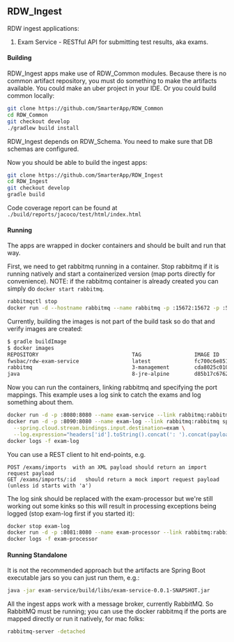## RDW_Ingest
RDW ingest applications:
1. Exam Service - RESTful API for submitting test results, aka exams.

#### Building
RDW_Ingest apps make use of RDW_Common modules. Because there is no common artifact repository, you must do something
to make the artifacts available. You could make an uber project in your IDE. Or you could build common locally:
```bash
git clone https://github.com/SmarterApp/RDW_Common
cd RDW_Common
git checkout develop
./gradlew build install
```

RDW_Ingest depends on RDW_Schema. You need to make sure that DB schemas are configured.

Now you should be able to build the ingest apps:
```bash
git clone https://github.com/SmarterApp/RDW_Ingest
cd RDW_Ingest
git checkout develop
gradle build
```
Code coverage report can be found at `./build/reports/jacoco/test/html/index.html` 


#### Running
The apps are wrapped in docker containers and should be built and run that way. 

First, we need to get rabbitmq running in a container.  Stop rabbitmq if it is running natively and start a 
containerized version (map ports directly for convenience). NOTE: if the rabbitmq container is already created 
you can simply do `docker start rabbitmq`.
```bash
rabbitmqctl stop
docker run -d --hostname rabbitmq --name rabbitmq -p :15672:15672 -p :5672:5672 rabbitmq:3-management
```

Currently, building the images is not part of the build task so do that and verify images are created:
```bash
$ gradle buildImage
$ docker images
REPOSITORY                              TAG                 IMAGE ID            CREATED             SIZE
fwsbac/rdw-exam-service                 latest              fc700c6e8518        14 minutes ago      131 MB
rabbitmq                                3-management        cda8025c010b        3 weeks ago         179 MB
java                                    8-jre-alpine        d85b17c6762e        6 weeks ago         108 MB
```

Now you can run the containers, linking rabbitmq and specifying the port mappings. This example uses a log sink
to catch the exams and log something about them.
```bash
docker run -d -p :8080:8080 --name exam-service --link rabbitmq:rabbitmq fwsbac/rdw-exam-service --spring.rabbitmq.host=rabbitmq
docker run -d -p :8090:8080 --name exam-log --link rabbitmq:rabbitmq springcloudstream/log-sink-rabbit --spring.rabbitmq.host=rabbitmq \
  --spring.cloud.stream.bindings.input.destination=exam \
  --log.expression="headers['id'].toString().concat(': ').concat(payload.substring(0, 10))"
docker logs -f exam-log
```

You can use a REST client to hit end-points, e.g.
```text
POST /exams/imports  with an XML payload should return an import request payload
GET /exams/imports/:id   should return a mock import request payload (unless id starts with 'a')
```

The log sink should be replaced with the exam-processor but we're still working out some kinks so this will
result in processing exceptions being logged (stop exam-log first if you started it):
```bash
docker stop exam-log
docker run -d -p :8081:8080 --name exam-processor --link rabbitmq:rabbitmq fwsbac/rdw-exam-processor --spring.rabbitmq.host=rabbitmq
docker logs -f exam-processor
```


#### Running Standalone
It is not the recommended approach but the artifacts are Spring Boot executable jars so you can just run them, e.g.:
```bash
java -jar exam-service/build/libs/exam-service-0.0.1-SNAPSHOT.jar
```

All the ingest apps work with a message broker, currently RabbitMQ. So RabbitMQ must be running; you can use the
docker rabbitmq if the ports are mapped directly or run it natively, for mac folks:
```bash
rabbitmq-server -detached
```
